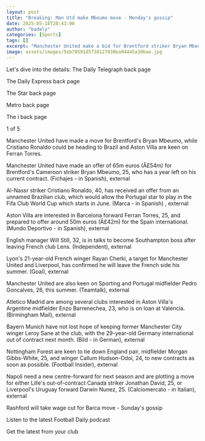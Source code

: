 ```yaml
---
layout: post
title: "Breaking: Man Utd make Mbeumo move - Monday's gossip"
date: 2025-05-18T20:43:00
author: "badely"
categories: [Sports]
tags: []
excerpt: "Manchester United make a bid for Brentford striker Bryan Mbeumo, while Cristiano Ronaldo has an offer from an unnamed Brazilian club, plus more."
image: assets/images/5eb70591d5738127830ea94445a30bae.jpg
---
```


Let's dive into the details: The Daily Telegraph back page

The Daily Express back page

The Star back page

Metro back page

The i back page

1 of 5

Manchester United have made a move for Brentford's Bryan Mbeumo, while Cristiano Ronaldo could be heading to Brazil and Aston Villa are keen on Ferran Torres.

Manchester United have made an offer of 65m euros (Â£54m) for Brentford's Cameroon striker Bryan Mbeumo, 25, who has a year left on his current contract. (Fichajes - in Spanish), external

Al-Nassr striker Cristiano Ronaldo, 40, has received an offer from an unnamed Brazilian club, which would allow the Portugal star to play in the Fifa Club World Cup which starts in June. (Marca - in Spanish) , external

Aston Villa are interested in Barcelona forward Ferran Torres, 25, and prepared to offer around 50m euros (Â£42m) for the Spain international. (Mundo Deportivo - in Spanish), external

English manager Will Still, 32, is in talks to become Southampton boss after leaving French club Lens. (Independent), external 

Lyon's 21-year-old French winger Rayan Cherki, a target for Manchester United and Liverpool, has confirmed he will leave the French side his summer. (Goal), external

Manchester United are also keen on Sporting and Portugal midfielder Pedro Goncalves, 26, this summer. (Teamtalk), external

Atletico Madrid are among several clubs interested in Aston Villa's Argentine midfielder Enzo Barrenechea, 23, who is on loan at Valencia. (Birmingham Mail), external

Bayern Munich have not lost hope of keeping former Manchester City winger Leroy Sane at the club, with the 29-year-old Germany international out of contract next month. (Bild - in German), external

Nottingham Forest are keen to tie down England pair, midfielder Morgan Gibbs-White, 25, and winger Callum Hudson-Odoi, 24, to new contracts as soon as possible. (Football Insider), external

Napoli need a new centre-forward for next season and are plotting a move for either Lille's out-of-contract Canada striker Jonathan David, 25, or Liverpool's Uruguay forward Darwin Nunez, 25. (Calciomercato - in Italian), external

Rashford will take wage cut for Barca move - Sunday's gossip

Listen to the latest Football Daily podcast

Get the latest from your club

